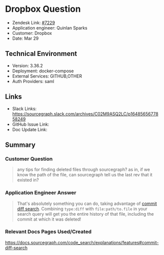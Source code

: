 # Dropbox Question <!-- Ticket Title  Hint: include keywords to make it searchable -->
 
- Zendesk Link: [#7229](https://sourcegraph.zendesk.com/agent/tickets/7229)
- Application engineer: Quinlan Sparks
- Customer: Dropbox <!-- Redact if this contains personally identifying information -->
- Date: Mar 29

<!-- Data populated from integration, speak to Ben Gordon or Michael Bali if not working -->
<!-- During Internal team trial, fill missing data manually (we are waiting for all data to sync) -->
 
## Technical Environment
- Version: 3.36.2
- Deployment: docker-compose
- External Services: GITHUB,OTHER
- Auth Providers: saml
 
 
## Links
<!-- Data for application engineer manual entry -->
- Slack Links: https://sourcegraph.slack.com/archives/C02M9ASQ2LC/p1648565677858249
- GitHub Issue Link:
- Doc Update Link:
 
## Summary
### Customer Question
> any tips for finding deleted files through sourcegraph? as in, if we know the path of the file, can sourcegraph tell us the last rev that it existed in?


### Application Engineer Answer
> That's absolutely something you can do, taking advantage of [commit diff search](https://docs.sourcegraph.com/code_search/explanations/features#commit-diff-search). Combining `type:diff` with `file:path/to.file` in your search query will get you the entire history of that file, including the commit at which it was deleted!

 
### Relevant Docs Pages Used/Created
https://docs.sourcegraph.com/code_search/explanations/features#commit-diff-search

<!-- Once complete, upload a copy to https://github.com/sourcegraph/support-tools-internal/tree/main/resolved-tickets as a .md file -->
<!-- Name the file 7229.md -->
